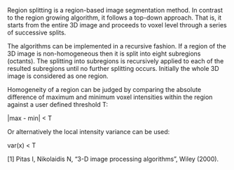 Region splitting is a region-based image segmentation method. In contrast to the region growing algorithm, it follows a top-down approach. That is, it starts from the entire 3D image and proceeds to voxel level through a series of successive splits.

The algorithms can be implemented in a recursive fashion. If a region of the 3D image is non-homogeneous then it is split into eight subregions (octants). The splitting into subregions is recursively applied to each of the resulted subregions until no further splitting occurs. Initially the whole 3D image is considered as one region.

Homogeneity of a region can be judged by comparing the absolute difference of maximum and minimum voxel intensities within the region against a user defined threshold T:

|max⁡ - min| < T
                 
Or alternatively the local intensity variance can be used:
                 
var(x) < T

[1] Pitas I, Nikolaidis N, “3-D image processing algorithms”, Wiley (2000).
